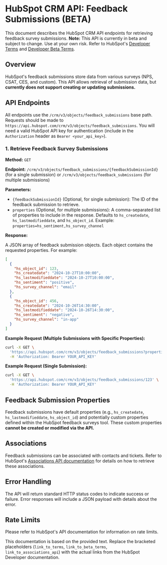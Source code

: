 # HubSpot CRM API: Feedback Submissions (BETA)

This document describes the HubSpot CRM API endpoints for retrieving feedback survey submissions.  **Note:** This API is currently in beta and subject to change.  Use at your own risk.  Refer to HubSpot's [Developer Terms](link_to_terms) and [Developer Beta Terms](link_to_beta_terms).

## Overview

HubSpot's feedback submissions store data from various surveys (NPS, CSAT, CES, and custom). This API allows retrieval of submission data, but **currently does not support creating or updating submissions.**

## API Endpoints

All endpoints use the `/crm/v3/objects/feedback_submissions` base path.  Requests should be made to `https://api.hubspot.com/crm/v3/objects/feedback_submissions`.  You will need a valid HubSpot API key for authentication (include in the `Authorization` header as `Bearer <your_api_key>`).

### 1. Retrieve Feedback Survey Submissions

**Method:** `GET`

**Endpoint:** `/crm/v3/objects/feedback_submissions/{feedbackSubmissionId}` (for a single submission) or `/crm/v3/objects/feedback_submissions` (for multiple submissions)


**Parameters:**

* `{feedbackSubmissionId}` (Optional, for single submission): The ID of the feedback submission to retrieve.
* `properties` (Optional, for multiple submissions): A comma-separated list of properties to include in the response.  Defaults to `hs_createdate`, `hs_lastmodifieddate`, and `hs_object_id`.  Example: `properties=hs_sentiment,hs_survey_channel`


**Response:**

A JSON array of feedback submission objects. Each object contains the requested properties.  For example:

```json
[
  {
    "hs_object_id": 123,
    "hs_createdate": "2024-10-27T10:00:00",
    "hs_lastmodifieddate": "2024-10-27T10:00:00",
    "hs_sentiment": "positive",
    "hs_survey_channel": "email"
  },
  {
    "hs_object_id": 456,
    "hs_createdate": "2024-10-26T14:30:00",
    "hs_lastmodifieddate": "2024-10-26T14:30:00",
    "hs_sentiment": "negative",
    "hs_survey_channel": "in-app"
  }
]
```


**Example Request (Multiple Submissions with Specific Properties):**

```bash
curl -X GET \
  'https://api.hubspot.com/crm/v3/objects/feedback_submissions?properties=hs_sentiment,hs_survey_channel' \
  -H 'Authorization: Bearer YOUR_API_KEY'
```

**Example Request (Single Submission):**

```bash
curl -X GET \
  'https://api.hubspot.com/crm/v3/objects/feedback_submissions/123' \
  -H 'Authorization: Bearer YOUR_API_KEY'
```


## Feedback Submission Properties

Feedback submissions have default properties (e.g., `hs_createdate`, `hs_lastmodifieddate`, `hs_object_id`) and potentially custom properties defined within the HubSpot feedback surveys tool.  These custom properties **cannot be created or modified via the API.**


## Associations

Feedback submissions can be associated with contacts and tickets.  Refer to HubSpot's [Associations API documentation](link_to_associations_api) for details on how to retrieve these associations.


## Error Handling

The API will return standard HTTP status codes to indicate success or failure.  Error responses will include a JSON payload with details about the error.


## Rate Limits

Please refer to HubSpot's API documentation for information on rate limits.


This documentation is based on the provided text.  Replace the bracketed placeholders (`link_to_terms`, `link_to_beta_terms`, `link_to_associations_api`) with the actual links from the HubSpot Developer documentation.
